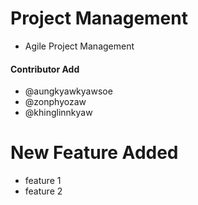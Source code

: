 # Project Management

- Agile Project Management

#### Contributor Add
- @aungkyawkyawsoe
- @zonphyozaw
- @khinglinnkyaw

# New Feature Added
- feature 1
- feature 2